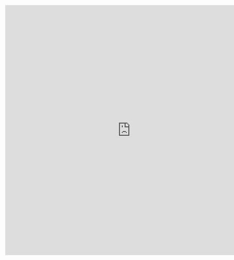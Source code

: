 <iframe src="https://nbviewer.org/github/jiayuasu/sigspatial-2021-cafe-analysis/blob/master/notebooks/Workshop_example.ipynb" width="800" height="800" frameBorder="0"></iframe>
